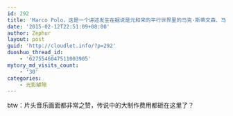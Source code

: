 ```yaml
---
id: 292
title: 'Marco Polo，这是一个讲述发生在据说是元和宋的平行世界里的马克·斯蒂文森、马克·福尔摩斯、马克·达芬奇等人的故事，你可以在上面找到诸如人名之类的历史的影子以及更少含量的合理性'
date: '2015-02-12T22:51:09+08:00'
author: Zephur
layout: post
guid: 'http://cloudlet.info/?p=292'
duoshuo_thread_id:
    - '6275546047511003905'
mytory_md_visits_count:
    - '30'
categories:
    - 光影罅隙
---
```


 btw：片头音乐画面都非常之赞，传说中的大制作费用都砸在这里了？